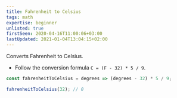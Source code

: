 ```yaml
---
title: Fahrenheit to Celsius
tags: math
expertise: beginner
unlisted: true
firstSeen: 2020-04-16T11:00:06+03:00
lastUpdated: 2021-01-04T13:04:15+02:00
---
```


Converts Fahrenheit to Celsius.

- Follow the conversion formula `C = (F - 32) * 5 / 9`.

```js
const fahrenheitToCelsius = degrees => (degrees - 32) * 5 / 9;
```

```js
fahrenheitToCelsius(32); // 0
```
